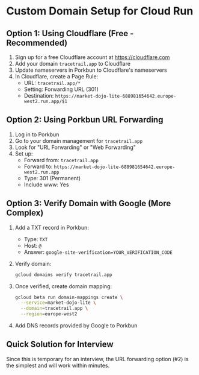 # Custom Domain Setup for Cloud Run

## Option 1: Using Cloudflare (Free - Recommended)

1. Sign up for a free Cloudflare account at https://cloudflare.com
2. Add your domain `tracetrail.app` to Cloudflare
3. Update nameservers in Porkbun to Cloudflare's nameservers
4. In Cloudflare, create a Page Rule:
   - URL: `tracetrail.app/*`
   - Setting: Forwarding URL (301)
   - Destination: `https://market-dojo-lite-688981654642.europe-west2.run.app/$1`

## Option 2: Using Porkbun URL Forwarding

1. Log in to Porkbun
2. Go to your domain management for `tracetrail.app`
3. Look for "URL Forwarding" or "Web Forwarding"
4. Set up:
   - Forward from: `tracetrail.app`
   - Forward to: `https://market-dojo-lite-688981654642.europe-west2.run.app`
   - Type: 301 (Permanent)
   - Include www: Yes

## Option 3: Verify Domain with Google (More Complex)

1. Add a TXT record in Porkbun:
   - Type: `TXT`
   - Host: `@`
   - Answer: `google-site-verification=YOUR_VERIFICATION_CODE`

2. Verify domain:
   ```bash
   gcloud domains verify tracetrail.app
   ```

3. Once verified, create domain mapping:
   ```bash
   gcloud beta run domain-mappings create \
     --service=market-dojo-lite \
     --domain=tracetrail.app \
     --region=europe-west2
   ```

4. Add DNS records provided by Google to Porkbun

## Quick Solution for Interview

Since this is temporary for an interview, the URL forwarding option (#2) is the simplest and will work within minutes.